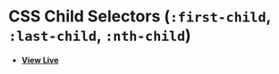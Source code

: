 # CSS Child Selectors (`:first-child`, `:last-child`, `:nth-child`)

- [**View Live**](https://tahmid-sarker.github.io/Modern-HTML-CSS-Notes/10-Advanced-Selectors/04-nth-Child-Classes/)